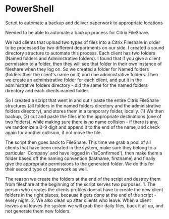 # PowerShell
Script to automate a backup and deliver paperwork to appropriate locations

Needed to be able to automate a backup process for Citrix FileShare.

We had clients that upload two types of files into a Citrix Fileshare in order to be processed by two different departments on our side. I created a sound directory structure to automate this process. Each client has two folders (Named folders and Administrative folders). I found that if you give a client permission to a folder, then they will see that folder in their own instance of fileshare when they log on. So we created a folder for Named folders (folders their the client's name on it) and one administrative folders. Then we create an administrative folder for each client, and put it in the administrative folders directory - did the same for the named folders directory and each clients named folder.

So I created a script that went in and cut / paste the entire Citrix FileShare structures (all folders in the named folders directory and the administrative folders directory), and stores them in a temporary folder, locally. (1) We then backup, (2) cut and paste the files into the appropriate destinations (one of two folders), while making sure there is no name collision - if there is any, we randomize a 0-9 digit and append it to the end of the name, and check again for another collision, if not move the file.

The script then goes back to FileShare. This time we grab a pool of all clients that have been created in the system, make sure they belong to a particular 'Company' and have logged in ('isConfirmed'), then make them a folder based off the naming convention (lastname, firstname) and finally give the appropriate permissions to the generated folder. We do this for their second type of paperwork as well. 

The reason we create the folders at the end of the script and destroy them from fileshare at the beginning of the script serves two purposes. 1. The person who creates the clients profiles doesnt have to create the new client folders in the right places, because it gets done at the end of the script - every night. 2. We also clean up after clients who leave. When a client leaves and leaves the system we will grab their daily files, back it all up, and not generate them new folders. 
